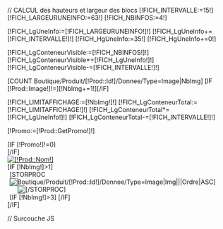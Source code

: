 // CALCUL des hauteurs et largeur des blocs
[!FICH_INTERVALLE:=15!]
[!FICH_LARGEURUNEINFO:=63!]
[!FICH_NBINFOS:=4!]

[!FICH_LgUneInfo:=[!FICH_LARGEURUNEINFO!]!]
[!FICH_LgUneInfo+=[!FICH_INTERVALLE!]!]
[!FICH_HgUneInfo:=35!]
[!FICH_HgUneInfo+=0!]
	
[!FICH_LgConteneurVisible:=[!FICH_NBINFOS!]!]
[!FICH_LgConteneurVisible*=[!FICH_LgUneInfo!]!]
[!FICH_LgConteneurVisible-=[!FICH_INTERVALLE!]!]

[COUNT Boutique/Produit/[!Prod::Id!]/Donnee/Type=Image|NbImg]
[IF [!Prod::Image!]!=][!NbImg+=1!][/IF]

[!FICH_LIMITAFFICHAGE:=[!NbImg!]!]
[!FICH_LgConteneurTotal:=[!FICH_LIMITAFFICHAGE!]!]
[!FICH_LgConteneurTotal*=[!FICH_LgUneInfo!]!]
[!FICH_LgConteneurTotal-=[!FICH_INTERVALLE!]!]

[!Promo:=[!Prod::GetPromo!]!]

<div class="BlocFichImage " style="overflow:hidden;display:block;position:relative;">
	[IF [!Promo!]!=0]<div class="PromoProduit"></div>[/IF]
	<div id="FICH_imgEc" >
		<a class="mb" href="/[IF [!Prod::Image!]!=][!Prod::Image!].limit.560x533.jpg[ELSE]Skins/[!Systeme::Skin!]/Img/image_def.jpg[/IF]" title="[UTIL SANSCOTE][!Prod::Nom!][/UTIL]" >
			<img src="/[IF [!Prod::Image!]!=][!Prod::Image!].mini.295x281.jpg[ELSE]Skins/[!Systeme::Skin!]/Img/image_def.jpg[/IF]" alt="[!Prod::Nom!]" title="[!Prod::Nom!]"  />
		</a>
	</div>
</div>
[IF [!NbImg!]>1]
	<div class="BlocFichImage" style="overflow:hidden;display:block;position:relative;margin-left:5px;border-bottom:none;">
		<div class="ContenuVisible"  style="overflow:hidden;width:[!FICH_LgConteneurVisible!]px;height:[!FICH_HgUneInfo!]px;">
			<div class="ContenuDeplace">
				<div class="ContenuTotal" id="FICH_ladivadeplacer" style="overflow:hidden;width:[!FICH_LgConteneurTotal!]px;" >
					[STORPROC Boutique/Produit/[!Prod::Id!]/Donnee/Type=Image|Img|||Ordre|ASC]
						<div class="AfficheInfo" style="cursor:pointer;float:left;position:relative;[IF [!Pos!]!=[!NbResult!]]margin-right:[!FICH_INTERVALLE!]px;[/IF]">
							<a href="javascript:;" >
								<img src="[!Domaine!]/[!Img::Fichier!].mini.53x52.jpg" onclick="return apercu('[!Domaine!]/[!Img::Fichier!].mini.295x281.jpg','[IF [!Img::Valeur!]=][UTIL SANSCOTE][!Prod::Nom!][/UTIL][ELSE][UTIL SANSCOTE][!Img::Valeur!][/UTIL][/IF]','[!Domaine!]/[!Img::Fichier!].limit.560x533.jpg');" style="border:1px solid #747476"/>
							</a>
						</div>
					[/STORPROC]
					<div class="AfficheInfo" style="cursor:pointer;float:left;margin-left:[!FICH_INTERVALLE!]px;">
						<a href="javascript:;" >
							<img src="[!Domaine!]/[!Prod::Image!].mini.53x52.jpg" onclick="return apercu('[!Domaine!]/[!Prod::Image!].mini.295x281.jpg','[UTIL SANSCOTEESPACE][!Prod::Nom!][/UTIL]','[!Domaine!]/[!Prod::Image!].mini.560x533.jpg');" style="border:1px solid #747476"/>
						</a>
					</div>
				</div>
			</div>
			[IF [!NbImg!]>3]
				<a href="javascript:;" class="precedent" onclick="FICH_deplacediv('P',[!FICH_LgUneInfo!]);"  ></a>
				<a href="javascript:;" class="suivant"   onclick="FICH_deplacediv('S',[!FICH_LgUneInfo!]);" ></a>
			[/IF]
		</div>
	</div>
[/IF]





// Surcouche JS
<script type="text/javascript">


	var FICH_marginMEA = 0;
	var FICH_indiceMEA = 0;
	var FICH_limitMEA =[IF [!NbImg!]<[!FICH_LIMITAFFICHAGE!]][!NbImg!][ELSE][!FICH_LIMITAFFICHAGE!][/IF];


	function FICH_deplacediv(lechoix,largeurinfo) {
		// fonction pour déplacer quand il y a plusieurs blocks affichés
		if (lechoix=='P' && FICH_indiceMEA>0) {
			FICH_marginMEA += largeurinfo;
			FICH_indiceMEA--;
		}
		if (lechoix=='S' && FICH_indiceMEA<FICH_limitMEA-[!FICH_NBINFOS!] ) {
			FICH_marginMEA -= largeurinfo;
			FICH_indiceMEA++;
		}

		$('FICH_ladivadeplacer').tween('margin-left', FICH_marginMEA+'px'); 
	
	}
	function FICH_afficheimage(limage) {
		$('FICH_imgEc').src=limage;

	}


	// Clic sur miniature
	function apercu(img,legende, zhref) {
		var lien = new Element('a', {
			'href': zhref,
			'title': legende,
			'class': 'mbFull'
		});
		var image = new Element('img', {
			'src': img,
			'alt': legende,
			'title': legende
		}).inject(lien);

		$('FICH_imgEc').empty();

		lien.inject($('FICH_imgEc'));

		var initMultiBox = new multiBox({
				mbClass: '.mbFull',
				container: $(document.body),
				descClassName: 'multiBoxDesc',
				useOverlay: true,
				maxSize: {w:800, h:600},
				addRollover: true
			});
		return false;
	}
	// Clic sur apercu
	function openModal(lien) {
		SqueezeBox.fromElement(lien);
		return false;
	}


</script>